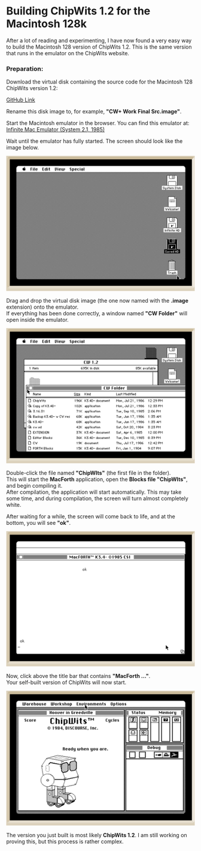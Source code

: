 # Building ChipWits 1.2 for the Macintosh 128k

After a lot of reading and experimenting, I have now found a very easy way to build the Macintosh 128 version of ChipWits 1.2. This is the same version that runs in the emulator on the ChipWits website.

### Preparation:

Download the virtual disk containing the source code for the Macintosh 128 ChipWits version 1.2:

[GitHub Link](https://github.com/chipwits/chipwits-forth/blob/main/mac/disks/CW%2B%20Work%20Final%20Src/CW%2B%20Work%20Final%20Src.dc42)

Rename this disk image to, for example, **"CW+ Work Final Src.image"**.

Start the Macintosh emulator in the browser. You can find this emulator at:  
[Infinite Mac Emulator (System 2.1, 1985)](https://infinitemac.org/1985/System%202.1)

Wait until the emulator has fully started. The screen should look like the image below.

![fully started emulator](docs/startup.png)


Drag and drop the virtual disk image (the one now named with the **.image** extension) onto the emulator.  
If everything has been done correctly, a window named **"CW Folder"** will open inside the emulator.


![CW Folder](docs/cwfolder.png)


Double-click the file named **"ChipWIts"** (the first file in the folder).  
This will start the **MacForth** application, open the **Blocks file "ChipWIts"**, and begin compiling it.  
After compilation, the application will start automatically. This may take some time, and during compilation, the screen will turn almost completely white.

After waiting for a while, the screen will come back to life, and at the bottom, you will see **"ok"**.  

![ChipWits Compile ready](docs/buildready.png)

Now, click above the title bar that contains **"MacForth ..."**.  
Your self-built version of ChipWits will now start.

![ChipWits Compile ready](docs/ChipWIts.png)

The version you just built is most likely **ChipWits 1.2**. I am still working on proving this, but this process is rather complex.
